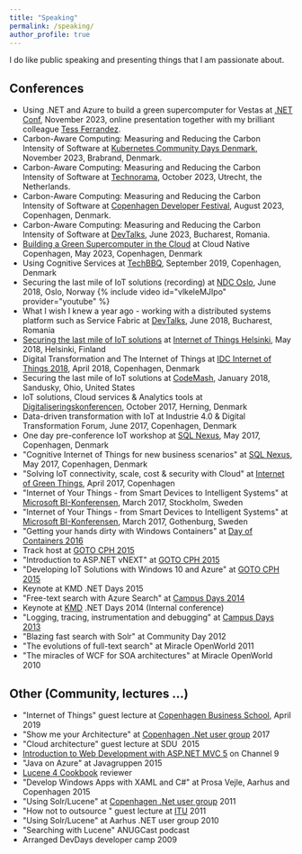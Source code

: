 ```yaml
---
title: "Speaking"
permalink: /speaking/
author_profile: true
---
```


I do like public speaking and presenting things that I am passionate about.

## Conferences

- Using .NET and Azure to build a green supercomputer for Vestas at [.NET Conf](https://www.dotnetconf.net/), November 2023, online presentation together with my brilliant colleague [Tess Ferrandez](https://www.tessferrandez.com/).
- Carbon-Aware Computing: Measuring and Reducing the Carbon Intensity of Software at [Kubernetes Community Days Denmark](https://kcddenmark.dk/), November 2023, Brabrand, Denmark.
- Carbon-Aware Computing: Measuring and Reducing the Carbon Intensity of Software at [Technorama](https://www.techorama.nl/), October 2023, Utrecht, the Netherlands.
- Carbon-Aware Computing: Measuring and Reducing the Carbon Intensity of Software at [Copenhagen Developer Festival](https://cphdevfest.com/), August 2023, Copenhagen, Denmark.
- Carbon-Aware Computing: Measuring and Reducing the Carbon Intensity of Software at [DevTalks](https://www.devtalks.ro/), June 2023, Bucharest, Romania.
- [Building a Green Supercomputer in the Cloud](https://www.meetup.com/cloud-native-copenhagen/events/293189157/) at Cloud Native Copenhagen, May 2023, Copenhagen, Denmark
- Using Cognitive Services at [TechBBQ](https://techbbq.dk/), September 2019, Copenhagen, Denmark
- Securing the last mile of IoT solutions (recording) at [NDC Oslo](https://ndcoslo.com/), June 2018, Oslo, Norway
{% include video id="vlkeleMJIpo" provider="youtube" %}
- What I wish I knew a year ago - working with a distributed systems platform such as Service Fabric at [DevTalks](http://www.devtalks.ro/bucharest), June 2018, Bucharest, Romania
- [Securing the last mile of IoT solutions](https://www.meetup.com/Internet-of-Things-Helsinki/events/250543071/) at [Internet of Things Helsinki](https://www.meetup.com/Internet-of-Things-Helsinki/), May 2018, Helsinki, Finland
- Digital Transformation and The Internet of Things at [IDC Internet of Things 2018](http://www.cvent.com/events/internet-of-things-2018-copenhagen/agenda-f8d11eab0d7448269f1fb03cbbcdfb16.aspx), April 2018, Copenhagen, Denmark
- Securing the last mile of IoT solutions at [CodeMash](http://www.codemash.org/), January 2018, Sandusky, Ohio, United States
- IoT solutions, Cloud services & Analytics tools at [Digitaliseringskonferencen](https://www.hi-industri.dk/aktiviteter/digitaliseringskonferencen), October 2017, Herning, Denmark
- Data-driven transformation with IoT at Industrie 4.0 & Digital Transformation Forum, June 2017, Copenhagen, Denmark
- One day pre-conference IoT workshop at [SQL Nexus](http://www.sqlnexus.com/), May 2017, Copenhagen, Denmark
- "Cognitive Internet of Things for new business scenarios" at [SQL Nexus](http://www.sqlnexus.com), May 2017, Copenhagen, Denmark
- "Solving IoT connectivity, scale, cost & security with Cloud" at [Internet of Green Things](https://www.iotgreenfest.com/), April 2017, Copenhagen
- "Internet of Your Things - from Smart Devices to Intelligent Systems" at [Microsoft BI-Konferensen](https://enterprise.microsoft.com/sv-se/bi-konferensen-2017/), March 2017, Stockholm, Sweden
- "Internet of Your Things - from Smart Devices to Intelligent Systems" at [Microsoft BI-Konferensen](https://enterprise.microsoft.com/sv-se/bi-konferensen-2017/), March 2017, Gothenburg, Sweden
- "Getting your hands dirty with Windows Containers" at [Day of Containers 2016](http://www.code-conf.com/doc-cph-2016/)
- Track host at [GOTO CPH 2015](https://gotocon.com/cph-2015)
- "Introduction to ASP.NET vNEXT" at [GOTO CPH 2015](https://gotocon.com/cph-2015)
- "Developing IoT Solutions with Windows 10 and Azure" at [GOTO CPH 2015](https://gotocon.com/cph-2015)
- Keynote at KMD .NET Days 2015
- "Free-text search with Azure Search" at [Campus Days 2014](https://channel9.msdn.com/events/Microsoft-Campus-Days/Microsoft-Campus-Days-2014)
- Keynote at [KMD](https://www.kmd.dk/) .NET Days 2014 (Internal conference)
- "Logging, tracing, instrumentation and debugging" at [Campus Days 2013](https://channel9.msdn.com/Events/Microsoft-Campus-Days/Microsoft-Campus-Days-2013)
- "Blazing fast search with Solr" at Community Day 2012
- "The evolutions of full-text search" at Miracle OpenWorld 2011
- "The miracles of WCF for SOA architectures" at Miracle OpenWorld 2010

## Other (Community, lectures ...)

- "Internet of Things" guest lecture at [Copenhagen Business School](https://www.cbs.dk/), April 2019
- "Show me your Architecture" at [Copenhagen .Net user group](http://cnug.dk/) 2017
- "Cloud architecture" guest lecture at SDU  2015
- [Introduction to Web Development with ASP.NET MVC 5](https://channel9.msdn.com/Shows/Dev-Channel/Introduktion-til-web-udvikling-med-ASPNET-MVC-5) on Channel 9
- "Java on Azure" at Javagruppen 2015
- [Lucene 4 Cookbook](https://www.packtpub.com/big-data-and-business-intelligence/lucene-4-cookbook) reviewer
- "Develop Windows Apps with XAML and C#" at Prosa Vejle, Aarhus and Copenhagen 2015
- "Using Solr/Lucene" at [Copenhagen .Net user group](http://cnug.dk/) 2011
- "How not to outsource " guest lecture at [ITU](https://itu.dk/) 2011
- "Using Solr/Lucene" at Aarhus .NET user group 2010
- "Searching with Lucene" ANUGCast podcast
- Arranged DevDays developer camp 2009
